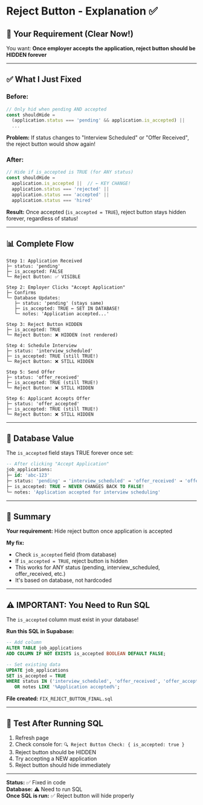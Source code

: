 # Reject Button - Explanation ✅

## 🎯 Your Requirement (Clear Now!)

You want: **Once employer accepts the application, reject button should be HIDDEN forever**

---

## ✅ What I Just Fixed

### **Before:**
```typescript
// Only hid when pending AND accepted
const shouldHide = 
  (application.status === 'pending' && application.is_accepted) ||
  ...
```

**Problem:** If status changes to "Interview Scheduled" or "Offer Received", the reject button would show again!

### **After:**
```typescript
// Hide if is_accepted is TRUE (for ANY status)
const shouldHide = 
  application.is_accepted ||  // ← KEY CHANGE!
  application.status === 'rejected' ||
  application.status === 'accepted' ||
  application.status === 'hired'
```

**Result:** Once accepted (`is_accepted = TRUE`), reject button stays hidden forever, regardless of status!

---

## 📊 Complete Flow

```
Step 1: Application Received
├─ status: 'pending'
├─ is_accepted: FALSE
└─ Reject Button: ✅ VISIBLE

Step 2: Employer Clicks "Accept Application"
├─ Confirms
└─ Database Updates:
   ├─ status: 'pending' (stays same)
   ├─ is_accepted: TRUE ← SET IN DATABASE!
   └─ notes: 'Application accepted...'

Step 3: Reject Button HIDDEN
├─ is_accepted: TRUE
└─ Reject Button: ❌ HIDDEN (not rendered)

Step 4: Schedule Interview
├─ status: 'interview_scheduled'
├─ is_accepted: TRUE (still TRUE!)
└─ Reject Button: ❌ STILL HIDDEN

Step 5: Send Offer
├─ status: 'offer_received'
├─ is_accepted: TRUE (still TRUE!)
└─ Reject Button: ❌ STILL HIDDEN

Step 6: Applicant Accepts Offer
├─ status: 'offer_accepted'
├─ is_accepted: TRUE (still TRUE!)
└─ Reject Button: ❌ STILL HIDDEN
```

---

## 💾 Database Value

The `is_accepted` field stays TRUE forever once set:

```sql
-- After clicking "Accept Application"
job_applications:
├─ id: 'abc-123'
├─ status: 'pending' → 'interview_scheduled' → 'offer_received' → 'offer_accepted'
├─ is_accepted: TRUE ← NEVER CHANGES BACK TO FALSE!
└─ notes: 'Application accepted for interview scheduling'
```

---

## 🎯 Summary

**Your requirement:** Hide reject button once application is accepted

**My fix:** 
- Check `is_accepted` field (from database)
- If `is_accepted = TRUE`, reject button is hidden
- This works for ANY status (pending, interview_scheduled, offer_received, etc.)
- It's based on database, not hardcoded

---

## ⚠️ IMPORTANT: You Need to Run SQL

The `is_accepted` column must exist in your database!

**Run this SQL in Supabase:**

```sql
-- Add column
ALTER TABLE job_applications 
ADD COLUMN IF NOT EXISTS is_accepted BOOLEAN DEFAULT FALSE;

-- Set existing data
UPDATE job_applications 
SET is_accepted = TRUE 
WHERE status IN ('interview_scheduled', 'offer_received', 'offer_accepted', 'offer_declined', 'accepted', 'hired')
   OR notes LIKE '%Application accepted%';
```

**File created:** `FIX_REJECT_BUTTON_FINAL.sql`

---

## 🧪 Test After Running SQL

1. Refresh page
2. Check console for: `🔍 Reject Button Check: { is_accepted: true }`
3. Reject button should be HIDDEN
4. Try accepting a NEW application
5. Reject button should hide immediately

---

**Status:** ✅ Fixed in code  
**Database:** ⚠️ Need to run SQL  
**Once SQL is run:** ✅ Reject button will hide properly

